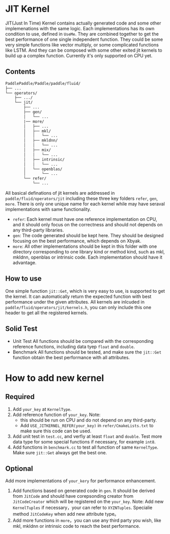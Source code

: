 # JIT Kernel

JIT(Just In Time) Kernel contains actually generated code and some other implemenations with the same logic.
Each implementations has its own condition to use, defined in `UseMe`.
They are combined together to get the best performance of one single independent function.
They could be some very simple functions like vector multiply, or some complicated functions like LSTM.
And they can be composed with some other exited jit kernels to build up a complex function. 
Currently it's only supported on CPU yet.

## Contents

```txt
PaddlePaddle/Paddle/paddle/fluid/
├── ...
└── operators/
    ├── .../
    └── jit/
        ├── ...
        ├── gen/
        │   └── ...
        |── more/
        │   ├── ...
        │   ├── mkl/
        │   │   └── ...
        │   ├── mkldnn/
        │   │   └── ...
        │   ├── mix/
        │   │   └── ...
        │   ├── intrinsic/
        │   │   └── ...
        │   └── openblas/
        │       └── ...
        └── refer/
            └── ...
```

All basical definations of jit kernels are addressed in `paddle/fluid/operators/jit` including these three key folders `refer`, `gen`, `more`. There is only one unique name for each kernel while may have seraval implementations with same functionality.

- `refer`: Each kernel must have one reference implementation on CPU, and it should only focus on the correctness and should not depends on any third-party libraries.
- `gen`: The code generated should be kept here. They should be designed focusing on the best performance, which depends on Xbyak.
- `more`: All other implementations should be kept in this folder with one directory corresponding to one library kind or method kind, such as mkl, mkldnn, openblas or intrinsic code. Each implementation should have it advantage. 

## How to use

One simple function `jit::Get`, which is very easy to use, is supported to get the kernel.
It can automatically return the expected function with best performance under the given attributes. 
All kernels are inlcuded in `paddle/fluid/operators/jit/kernels.h`, you can only include this one header to get all the registered kernels.

## Solid Test

- Unit Test
    All functions should be compared with the corresponding reference functions, including data tyep `float` and `double`.
- Benchmark
    All functions should be tested, and make sure the `jit::Get` function obtain the best performance with all attributes.

# How to add new kernel

## Required

1. Add `your_key` at `KernelType`.
2. Add reference function of `your_key`. 
Note:
    - this should be run on CPU and do not depend on any third-party.
    - Add `USE_JITKERNEL_REFER(your_key)` in `refer/CmakeLists.txt` to make sure this code can be used.
3. Add unit test in `test.cc`, and verfiy at least `float` and `double`.
Test more data type for some special functions if necessary, for example `int8`.
4. Add functions in `benchmark.cc` to test all function of same `KernelType`. Make sure `jit::Get` always get the best one.

## Optional

Add more implementations of `your_kery` for performance enhancement.

1. Add functions based on generated code in `gen`. It should be derived from `JitCode` and should have corepsonding creator from `JitCodeCreator` which will be registered on the `your_key`.
Note: Add new `KernelTuples` if necessary，your can refer to `XYZNTuples`.
Specialie method `JitCodeKey` when add new attribute type。
2. Add more functions in `more`，you can use any third party you wish, like mkl, mkldnn or intrinsic code to reach the best performance.
